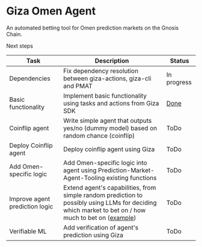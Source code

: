 # Giza Omen Agent

An automated betting tool for Omen prediction markets on the Gnosis Chain.

Next steps


| Task                           | Description                                                                                                                                                                                                                                                                                         | Status                             |
|--------------------------------|-----------------------------------------------------------------------------------------------------------------------------------------------------------------------------------------------------------------------------------------------------------------------------------------------------|------------------------------------|
| Dependencies                   | Fix dependency resolution between giza-actions, giza-cli and PMAT                                                                                                                                                                                                                                   | In progress                        ||
| Basic functionality            | Implement basic functionality using tasks and actions from Giza SDK                                                                                                                                                                                                                                 | [Done](./giza_omen_agent/task.py)  |
| Coinflip agent                 | Write simple agent that outputs yes/no (dummy model) based on random chance (coinflip)                                                                                                                                                                                                              | ToDo |
| Deploy Coinflip agent          | Deploy coinflip agent using Giza                                                                                                                                                                                                                                                                    | ToDo                               |
| Add Omen-specific logic        | Add Omen-specific logic into agent using Prediction-Market-Agent-Tooling existing functions                                                                                                                                                                                                         | ToDo                               |
| Improve agent prediction logic | Extend agent's capabilities, from simple random prediction to possibly using LLMs for deciding which market to bet on / how much to bet on ([example](https://github.com/gnosis/prediction-market-agent/blob/main/prediction_market_agent/agents/think_thoroughly_agent/think_thoroughly_agent.py)) | ToDo                               |
| Verifiable ML                  | Add verification of agent's prediction using Giza                                                                                                                                                                                                                                                   | ToDo                               |
 
